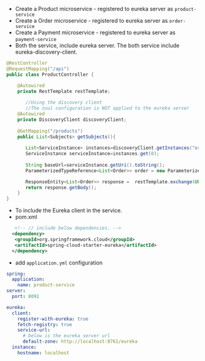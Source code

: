 - Create a Product microservice - registered to eureka server as `product-service`
- Create a Order microservice - registered to eureka server as `order-service`
- Create a Payment microservice - registered to eureka server as `payment-service`
- Both the service, include eureka server. The both service include eureka-discovery-client.

```java
@RestController
@RequestMapping("/api")
public class ProductController {

	@Autowired
	private RestTemplate restTemplate;
  
       //Using the discovery client
       //The zuul configuration is NOT applied to the eureka server
 	@Autowired
	private DiscoveryClient discoveryClient;
	
	@GetMapping("/products")
	public List<Subjects> getSubjects(){
		
   	   List<ServiceInstance> instances=discoveryClient.getInstances("order-service");
	   ServiceInstance serviceInstance=instances.get(0);
		
	   String baseUrl=serviceInstance.getUri().toString();
	   ParameterizedTypeReference<List<Order>> order = new ParameterizedTypeReference<List<Order>>() {};

	   ResponseEntity<List<Order>> response =  restTemplate.exchange(URL, HttpMethod.GET, null, order);
	   return response.getBody();
	}
}
```
 - To include the Eureka client in the service.
 - pom.xml
 ```xml
    <!-- // include below dependencies. -->
   <dependency>
	<groupId>org.springframework.cloud</groupId>
	<artifactId>spring-cloud-starter-eureka</artifactId>
   </dependency>
 ```
- add `application.yml` configuration

```yml
spring:
  application:
    name: product-service
server:
  port: 8091

eureka:
  client:
    register-with-eureka: true
    fetch-registry: true
    service-url:
      # below is the eureka server url
      default-zone: http://localhost:8761/eureka
  instance:
    hostname: localhost
 ```
